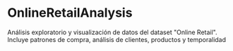 # OnlineRetailAnalysis
Análisis exploratorio y visualización de datos del dataset "Online Retail". Incluye patrones de compra, análisis de clientes, productos y temporalidad

